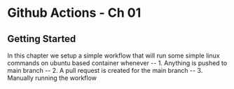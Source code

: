 # Github Actions - Ch 01
## Getting Started

In this chapter we setup a simple workflow that will run some simple linux commands on ubuntu based container whenever
-- 1. Anything is pushed to main branch
-- 2. A pull request is created for the main branch
-- 3. Manually running the workflow

